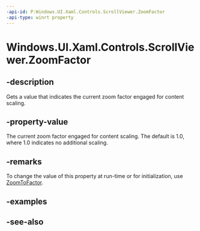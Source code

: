 ```yaml
---
-api-id: P:Windows.UI.Xaml.Controls.ScrollViewer.ZoomFactor
-api-type: winrt property
---
```


<!-- Property syntax
public float ZoomFactor { get; }
-->

# Windows.UI.Xaml.Controls.ScrollViewer.ZoomFactor

## -description
Gets a value that indicates the current zoom factor engaged for content scaling.

## -property-value
The current zoom factor engaged for content scaling. The default is 1.0, where 1.0 indicates no additional scaling.

## -remarks
To change the value of this property at run-time or for initialization, use [ZoomToFactor](scrollviewer_zoomtofactor_634053988.md).

## -examples

## -see-also
